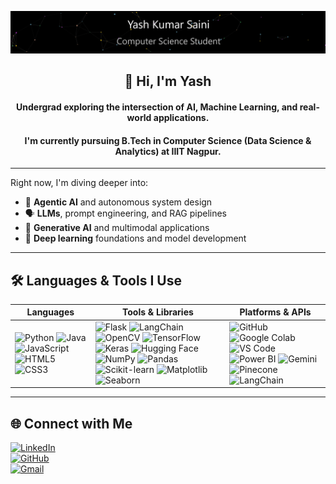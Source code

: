 ![Particle Animation](./name.gif)

<h2 align="center">👋 Hi, I'm Yash</h2>
<h4 align="center">Undergrad exploring the intersection of AI, Machine Learning, and real-world applications.</h4>
<h4 align="center">I'm currently pursuing B.Tech in Computer Science (Data Science & Analytics) at IIIT Nagpur.</h4>

--- 

Right now, I'm diving deeper into:
- 🧠 **Agentic AI** and autonomous system design  
- 🗣️ **LLMs**, prompt engineering, and RAG pipelines  
- 🤖 **Generative AI** and multimodal applications  
- 🧮 **Deep learning** foundations and model development

---

## 🛠 Languages & Tools I Use

| Languages | Tools & Libraries | Platforms & APIs |
|----------|-------------------|------------------------|
| ![Python](https://img.shields.io/badge/Python-3776AB?style=flat&logo=python&logoColor=white) ![Java](https://img.shields.io/badge/Java-007396?style=flat&logo=java) ![JavaScript](https://img.shields.io/badge/JavaScript-F7DF1E?style=flat&logo=javascript&logoColor=black) ![HTML5](https://img.shields.io/badge/HTML5-E34F26?style=flat&logo=html5&logoColor=white) ![CSS3](https://img.shields.io/badge/CSS3-1572B6?style=flat&logo=css3&logoColor=white) | ![Flask](https://img.shields.io/badge/Flask-000000?style=flat&logo=flask&logoColor=white) ![LangChain](https://img.shields.io/badge/LangChain-333?style=flat) ![OpenCV](https://img.shields.io/badge/OpenCV-5C3EE8?style=flat&logo=opencv&logoColor=white) ![TensorFlow](https://img.shields.io/badge/TensorFlow-FF6F00?style=flat&logo=tensorflow&logoColor=white) ![Keras](https://img.shields.io/badge/Keras-D00000?style=flat&logo=keras&logoColor=white) ![Hugging Face](https://img.shields.io/badge/HuggingFace-FFD21F?style=flat&logo=huggingface&logoColor=black) ![NumPy](https://img.shields.io/badge/NumPy-013243?style=flat&logo=numpy&logoColor=white) ![Pandas](https://img.shields.io/badge/Pandas-150458?style=flat&logo=pandas&logoColor=white) ![Scikit-learn](https://img.shields.io/badge/Scikit--learn-F7931E?style=flat&logo=scikitlearn&logoColor=white) ![Matplotlib](https://img.shields.io/badge/Matplotlib-11557C?style=flat&logo=matplotlib&logoColor=white) ![Seaborn](https://img.shields.io/badge/Seaborn-333?style=flat) | ![GitHub](https://img.shields.io/badge/GitHub-181717?style=flat&logo=github&logoColor=white) ![Google Colab](https://img.shields.io/badge/Google%20Colab-F9AB00?style=flat&logo=googlecolab&logoColor=black) ![VS Code](https://img.shields.io/badge/VS%20Code-007ACC?style=flat&logo=visual-studio-code&logoColor=white) ![Power BI](https://img.shields.io/badge/Power%20BI-F2C811?style=flat&logo=powerbi&logoColor=black) ![Gemini](https://img.shields.io/badge/Gemini-4285F4?style=flat&logo=google&logoColor=white) ![Pinecone](https://img.shields.io/badge/Pinecone-45A29E?style=flat) ![LangChain](https://img.shields.io/badge/LangChain-333?style=flat)




--- 

## 🌐 Connect with Me

[![LinkedIn](https://img.shields.io/badge/-LinkedIn-0A66C2?style=flat&logo=linkedin&logoColor=white)](https://www.linkedin.com/in/yashsaini/)  
[![GitHub](https://img.shields.io/badge/-GitHub-181717?style=flat&logo=github)](https://github.com/syash6662)  
[![Gmail](https://img.shields.io/badge/-syash6662@gmail.com-D14836?style=flat&logo=gmail&logoColor=white)](mailto:syash6662@gmail.com)







